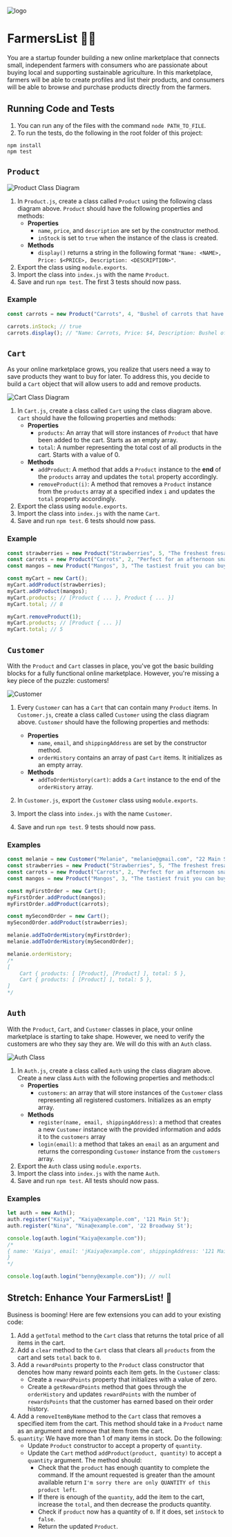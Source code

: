 ![logo](https://user-images.githubusercontent.com/44912347/202244850-18dbf275-11cf-44b5-9500-b2fcb5d44d05.jpg)

# FarmersList 🧑‍🌾

You are a startup founder building a new online marketplace that connects small, independent farmers with consumers who are passionate about buying local and supporting sustainable agriculture. In this marketplace, farmers will be able to create profiles and list their products, and consumers will be able to browse and purchase products directly from the farmers. 

## Running Code and Tests 

1. You can run any of the files with the command `node PATH_TO_FILE`.
2. To run the tests, do the following in the root folder of this project:

```shell
npm install
npm test
```

## `Product`

![Product Class Diagram](./assets/Product.png)

1. In `Product.js`, create a class called `Product` using the following class diagram above. `Product` should have the following properties and methods:
    - **Properties**
        - `name`, `price`, and `description` are set by the constructor method.
        - `inStock` is set to `true` when the instance of the class is created.
    - **Methods**
        - `display()` returns a string in the following format `"Name: <NAME>, Price: $<PRICE>, Description: <DESCRIPTION>"`.
2. Export the class using `module.exports`.
3. Import the class into `index.js` with the name `Product`.
4. Save and run `npm test`. The first 3 tests should now pass.

### Example
```javascript
const carrots = new Product("Carrots", 4, "Bushel of carrots that have been freshly harvested for you");

carrots.inStock; // true
carrots.display(); // "Name: Carrots, Price: $4, Description: Bushel of carrots that have been freshly harvested for you"
```

## `Cart`
As your online marketplace grows, you realize that users need a way to save products they want to buy for later. To address this, you decide to build a `Cart` object that will allow users to add and remove products.

![Cart Class Diagram](./assets/Cart.png)

1. In `Cart.js`, create a class called `Cart` using the class diagram above. `Cart` should have the following properties and methods:
    - **Properties**
        - `products`: An array that will store instances of `Product` that have been added to the cart. Starts as an empty array.
        - `total`: A number representing the total cost of all products in the cart. Starts with a value of 0.
    - **Methods**
        - `addProduct`: A method that adds a `Product` instance to the **end** of the `products` array and updates the `total` property accordingly.
        - `removeProduct(i)`: A method that removes a `Product` instance from the `products` array at a specified index `i` and updates the `total` property accordingly.
2. Export the class using `module.exports`.
3. Import the class into `index.js` with the name `Cart`.
4. Save and run `npm test`. 6 tests should now pass.

### Example

```JavaScript
const strawberries = new Product("Strawberries", 5, "The freshest fresas on the market");
const carrots = new Product("Carrots", 2, "Perfect for an afternoon snack");
const mangos = new Product("Mangos", 3, "The tastiest fruit you can buy");

const myCart = new Cart();
myCart.addProduct(strawberries);
myCart.addProduct(mangos);
myCart.products; // [Product { ... }, Product { ... }]
myCart.total; // 8

myCart.removeProduct(1);
myCart.products; // [Product { ... }]
myCart.total; // 5
```

## `Customer`

With the `Product` and `Cart` classes in place, you've got the basic building blocks for a fully functional online marketplace. However, you're missing a key piece of the puzzle: customers!

![Customer](./assets/Customer.png)

1. Every `Customer` can has a `Cart` that can contain many `Product` items. In `Customer.js`, create a class called `Customer` using the class diagram above. `Customer` should have the following properties and methods:
    - **Properties**
        - `name`, `email`, and `shippingAddress` are set by the constructor method.
        - `orderHistory` contains an array of past `Cart` items. It initializes as an empty array.
    - **Methods**
        - `addToOrderHistory(cart)`: adds a `Cart` instance to the end of the `orderHistory` array.

2. In `Customer.js`, export the `Customer` class using `module.exports`.
3. Import the class into `index.js` with the name `Customer`.
4. Save and run `npm test`. 9 tests should now pass.

### Examples
```javascript
const melanie = new Customer("Melanie", "melanie@gmail.com", "22 Main St");
const strawberries = new Product("Strawberries", 5, "The freshest fresas on the market");
const carrots = new Product("Carrots", 2, "Perfect for an afternoon snack");
const mangos = new Product("Mangos", 3, "The tastiest fruit you can buy");

const myFirstOrder = new Cart();
myFirstOrder.addProduct(mangos);
myFirstOrder.addProduct(carrots);

const mySecondOrder = new Cart();
mySecondOrder.addProduct(strawberries);

melanie.addToOrderHistory(myFirstOrder);
melanie.addToOrderHistory(mySecondOrder);

melanie.orderHistory; 
/*
[ 
    Cart { products: [ [Product], [Product] ], total: 5 },
    Cart { products: [ [Product] ], total: 5 },
]
*/
```

## `Auth`

With the `Product`, `Cart`, and `Customer` classes in place, your online marketplace is starting to take shape. However, we need to verify the customers are who they say they are. We will do this with an `Auth` class.

![Auth Class](./assets/Auth.png)

1. In `Auth.js`, create a class called `Auth` using the class diagram above. Create a new class `Auth` with the following properties and methods:cl
    - **Properties**
        - `customers`: an array that will store instances of the `Customer` class representing all registered customers. Initializes as an empty array.
    - **Methods**
        - `register(name, email, shippingAddress)`: a method that creates a new `Customer` instance with the provided information and adds it to the `customers` array
        - `login(email)`: a method that takes an `email` as an argument and returns the corresponding `Customer` instance from the `customers` array.
2. Export the `Auth` class using `module.exports`.
3. Import the class into `index.js` with the name `Auth`.
4. Save and run `npm test`. All tests should now pass.

### Examples
```javascript
let auth = new Auth();
auth.register("Kaiya", "Kaiya@example.com", '121 Main St');
auth.register("Nina", "Nina@example.com", '22 Broadway St');

console.log(auth.login("Kaiya@example.com"));
/*
{ name: 'Kaiya', email: 'jKaiya@example.com', shippingAddress: '121 Main St' }
}
*/

console.log(auth.login("benny@example.com")); // null
```

## Stretch: Enhance Your FarmersList! 🚀

Business is booming! Here are few extensions you can add to your existing code:

1. Add a `getTotal` method to the `Cart` class that returns the total price of all items in the cart.
2. Add a `clear` method to the `Cart` class that clears all `products` from the cart and sets `total` back to `0`.
3. Add a `rewardPoints` property to the `Product` class constructor that denotes how many reward points each item gets. In the `Customer` class:
    - Create a `rewardPoints` property that initializes with a value of zero.
    - Create a `getRewardPoints` method that goes through the `orderHistory` and updates `rewardPoints` with the number of `rewardsPoints` that the customer has earned based on their order history.
4. Add a `removeItemByName` method to the `Cart` class that removes a specified item from the cart. This method should take in a `Product` name as an argument and remove that item from the cart.
5. `quantity`: We have more than 1 of many items in stock. Do the following:
    - Update `Product` constructor to accept a property of `quantity`. 
    - Update the `Cart` method `addProduct(product, quantity)` to accept a `quantity` argument. The method should:
        - Check that the `product` has enough quantity to complete the command. If the amount requested is greater than the amount available return `I'm sorry there are only QUANTITY of this product left`. 
        - If there is enough of the `quantity`, add the item to the cart, increase the `total`, and then decrease the products quantity.
        - Check if `product` now has a quantity of `0`. If it does, set `inStock` to `false`.
        - Return the updated `Product`.